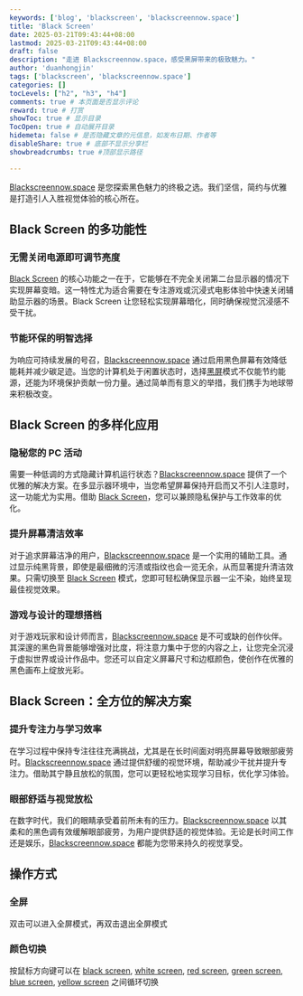 ```yaml
---
keywords: ['blog', 'blackscreen', 'blackscreennow.space']
title: 'Black Screen'
date: 2025-03-21T09:43:44+08:00
lastmod: 2025-03-21T09:43:44+08:00
draft: false
description: "走进 Blackscreennow.space，感受黑屏带来的极致魅力。"
author: 'duanhongjin'
tags: ['blackscreen', 'blackscreennow.space']
categories: []
tocLevels: ["h2", "h3", "h4"]
comments: true # 本页面是否显示评论
reward: true # 打赏
showToc: true # 显示目录
TocOpen: true # 自动展开目录
hidemeta: false # 是否隐藏文章的元信息，如发布日期、作者等
disableShare: true # 底部不显示分享栏
showbreadcrumbs: true #顶部显示路径

---
```


[Blackscreennow.space](https://www.blackscreennow.space) 是您探索黑色魅力的终极之选。我们坚信，简约与优雅是打造引人入胜视觉体验的核心所在。

## Black Screen 的多功能性

### 无需关闭电源即可调节亮度

[Black Screen](https://www.blackscreennow.space/black-screen) 的核心功能之一在于，它能够在不完全关闭第二台显示器的情况下实现屏幕变暗。这一特性尤为适合需要在专注游戏或沉浸式电影体验中快速关闭辅助显示器的场景。Black Screen 让您轻松实现屏幕暗化，同时确保视觉沉浸感不受干扰。

### 节能环保的明智选择

为响应可持续发展的号召，[Blackscreennow.space](https://www.blackscreennow.space) 通过启用黑色屏幕有效降低能耗并减少碳足迹。当您的计算机处于闲置状态时，选择[黑屏](https://www.blackscreennow.space/black-screen)模式不仅能节约能源，还能为环境保护贡献一份力量。通过简单而有意义的举措，我们携手为地球带来积极改变。

## Black Screen 的多样化应用

### 隐秘您的 PC 活动

需要一种低调的方式隐藏计算机运行状态？[Blackscreennow.space](https://www.blackscreennow.space) 提供了一个优雅的解决方案。在多显示器环境中，当您希望屏幕保持开启而又不引人注意时，这一功能尤为实用。借助 [Black Screen](https://www.blackscreennow.space/black-screen)，您可以兼顾隐私保护与工作效率的优化。

### 提升屏幕清洁效率

对于追求屏幕洁净的用户，[Blackscreennow.space](https://www.blackscreennow.space) 是一个实用的辅助工具。通过显示纯黑背景，即使是最细微的污渍或指纹也会一览无余，从而显著提升清洁效果。只需切换至 [Black Screen](https://www.blackscreennow.space/black-screen) 模式，您即可轻松确保显示器一尘不染，始终呈现最佳视觉效果。

### 游戏与设计的理想搭档

对于游戏玩家和设计师而言，[Blackscreennow.space](https://www.blackscreennow.space) 是不可或缺的创作伙伴。其深邃的黑色背景能够增强对比度，将注意力集中于您的内容之上，让您完全沉浸于虚拟世界或设计作品中。您还可以自定义屏幕尺寸和边框颜色，使创作在优雅的黑色画布上绽放光彩。

## Black Screen：全方位的解决方案

### 提升专注力与学习效率

在学习过程中保持专注往往充满挑战，尤其是在长时间面对明亮屏幕导致眼部疲劳时。[Blackscreennow.space](https://www.blackscreennow.space) 通过提供舒缓的视觉环境，帮助减少干扰并提升专注力。借助其宁静且放松的氛围，您可以更轻松地实现学习目标，优化学习体验。

### 眼部舒适与视觉放松

在数字时代，我们的眼睛承受着前所未有的压力。[Blackscreennow.space](https://www.blackscreennow.space) 以其柔和的黑色调有效缓解眼部疲劳，为用户提供舒适的视觉体验。无论是长时间工作还是娱乐，[Blackscreennow.space](https://www.blackscreennow.space) 都能为您带来持久的视觉享受。

## 操作方式

### 全屏

双击可以进入全屏模式，再双击退出全屏模式

### 颜色切换

按鼠标方向键可以在 [black screen](https://www.blackscreennow.space/black-screen), [white screen](https://www.blackscreennow.space/white-screen), [red screen](https://www.blackscreennow.space/red-screen), [green screen](https://www.blackscreennow.space/green-screen), [blue screen](https://www.blackscreennow.space/blue-screen), [yellow screen](https://www.blackscreennow.space/yellow-screen) 之间循环切换